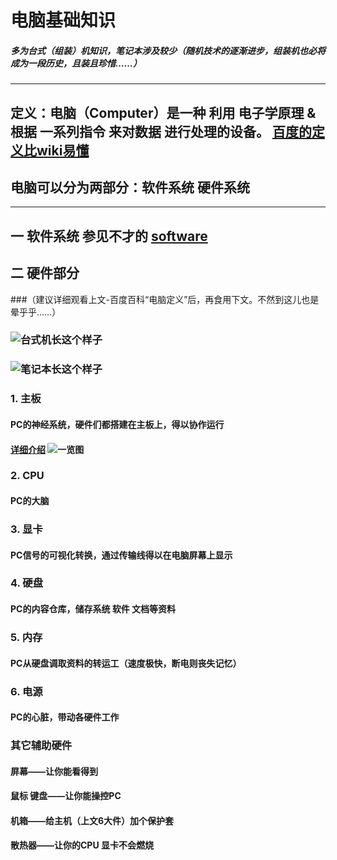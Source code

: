 # 电脑基础知识
##### 多为台式（组装）机知识，笔记本涉及较少（随机技术的逐渐进步，组装机也必将成为一段历史，且装且珍惜……）
***
## 定义：电脑（Computer）是一种 利用 电子学原理 & 根据 一系列指令 来对数据 进行处理的设备。 [百度的定义比wiki易懂](https://baike.baidu.com/item/%E7%94%B5%E8%84%91)
## 电脑可以分为两部分：软件系统  硬件系统
***

## 一 软件系统 参见不才的 [software](https://github.com/woshizhd/software)
## 二 硬件部分
###（建议详细观看上文-百度百科“电脑定义”后，再食用下文。不然到这儿也是晕乎乎……）
### ![台式机长这个样子](https://i.loli.net/2018/10/14/5bc31a4196fa7.jpg)
### ![笔记本长这个样子](https://i.loli.net/2018/10/14/5bc31ab6ca5d6.jpg)


### 1. 主板 
#### PC的神经系统，硬件们都搭建在主板上，得以协作运行
#### [详细介绍]() ![一览图](https://i.loli.net/2018/10/14/5bc319bb4ebdc.jpg)

### 2. CPU 
#### PC的大脑

### 3. 显卡 
#### PC信号的可视化转换，通过传输线得以在电脑屏幕上显示

### 4. 硬盘
#### PC的内容仓库，储存系统 软件 文档等资料

### 5. 内存
#### PC从硬盘调取资料的转运工（速度极快，断电则丧失记忆）

### 6. 电源
#### PC的心脏，带动各硬件工作

### 其它辅助硬件
#### 屏幕——让你能看得到
#### 鼠标 键盘——让你能操控PC
#### 机箱——给主机（上文6大件）加个保护套
#### 散热器——让你的CPU 显卡不会燃烧
